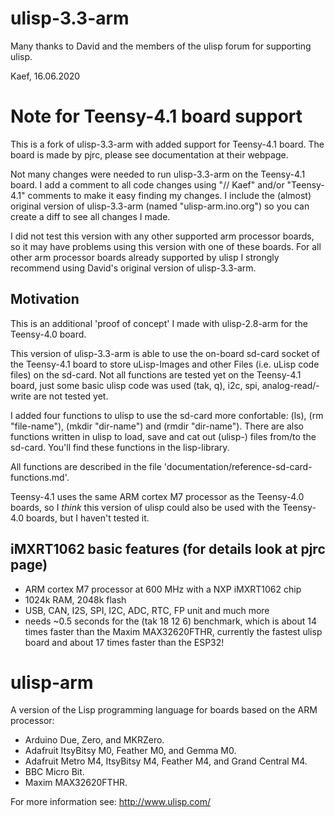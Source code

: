 # ulisp-3.3-arm
Many thanks to David and the members of the ulisp forum for supporting ulisp.

Kaef, 16.06.2020


# Note for Teensy-4.1 board support
This is a fork of ulisp-3.3-arm with added support for Teensy-4.1 board.
The board is made by pjrc, please see documentation at their webpage.

Not many changes were needed to run ulisp-3.3-arm on the Teensy-4.1 board.
I add a comment to all code changes using "// Kaef" and/or "Teensy-4.1" comments
to make it easy finding my changes.
I include the (almost) original version of ulisp-3.3-arm (named "ulisp-arm.ino.org")
so you can create a diff to see all changes I made.

I did not test this version with any other supported arm processor boards, so it
may have problems using this version with one of these boards.
For all other arm processor boards already supported by ulisp I strongly recommend using David's original version of ulisp-3.3-arm.

## Motivation
This is an additional 'proof of concept' I made with ulisp-2.8-arm for the Teensy-4.0 board.

This version of ulisp-3.3-arm is able to use the on-board sd-card socket of the Teensy-4.1 board to store uLisp-Images
and other Files (i.e. uLisp code files) on the sd-card.
Not all functions are tested yet on the Teensy-4.1 board, just some
basic ulisp code was used (tak, q), i2c, spi, analog-read/-write are not tested yet.

I added four functions to ulisp to use the sd-card more confortable:
(ls), (rm "file-name"), (mkdir "dir-name") and (rmdir "dir-name").
There are also functions written in ulisp to load, save and cat out (ulisp-) files
from/to the sd-card. You'll find these functions in the lisp-library.

All functions are described in the file 'documentation/reference-sd-card-functions.md'.

Teensy-4.1 uses the same ARM cortex M7 processor as the Teensy-4.0 boards, so I
*think* this version of ulisp could also be used with the Teensy-4.0 boards, but
I haven't tested it.

## iMXRT1062 basic features (for details look at pjrc page)
* ARM cortex M7 processor at 600 MHz with a NXP iMXRT1062 chip
* 1024k RAM, 2048k flash
* USB, CAN, I2S, SPI, I2C, ADC, RTC, FP unit and much more
* needs ~0.5 seconds for the (tak 18 12 6) benchmark,
  which is about 14 times faster than the Maxim MAX32620FTHR,
  currently the fastest ulisp board and about 17 times faster than the ESP32!

# ulisp-arm
A version of the Lisp programming language for boards based on the ARM processor:

* Arduino Due, Zero, and MKRZero.
* Adafruit ItsyBitsy M0, Feather M0, and Gemma M0.
* Adafruit Metro M4, ItsyBitsy M4, Feather M4, and Grand Central M4.
* BBC Micro Bit.
* Maxim MAX32620FTHR.

For more information see: http://www.ulisp.com/
